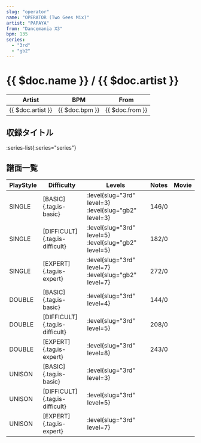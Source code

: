 ```yaml
---
slug: "operator"
name: "OPERATOR (Two Gees Mix)"
artist: "PAPAYA"
from: "Dancemania X3"
bpm: 135
series:
  - "3rd"
  - "gb2"
---
```


# {{ $doc.name }} / {{ $doc.artist }}

|Artist|BPM|From|
|------|---|----|
|{{ $doc.artist }}|{{ $doc.bpm }}|{{ $doc.from }}|

## 収録タイトル

:series-list{:series="series"}

## 譜面一覧

|PlayStyle|Difficulty|Levels|Notes|Movie|
|---------|----------|------|-----|-----|
|SINGLE|[BASIC]{.tag.is-basic}|:level{slug="3rd" level=3} :level{slug="gb2" level=3}|146/0||
|SINGLE|[DIFFICULT]{.tag.is-difficult}|:level{slug="3rd" level=5} :level{slug="gb2" level=5}|182/0||
|SINGLE|[EXPERT]{.tag.is-expert}|:level{slug="3rd" level=7} :level{slug="gb2" level=7}|272/0||
|DOUBLE|[BASIC]{.tag.is-basic}|:level{slug="3rd" level=4}|144/0||
|DOUBLE|[DIFFICULT]{.tag.is-difficult}|:level{slug="3rd" level=5}|208/0||
|DOUBLE|[EXPERT]{.tag.is-expert}|:level{slug="3rd" level=8}|243/0||
|UNISON|[BASIC]{.tag.is-basic}|:level{slug="3rd" level=3}|||
|UNISON|[DIFFICULT]{.tag.is-difficult}|:level{slug="3rd" level=5}|||
|UNISON|[EXPERT]{.tag.is-expert}|:level{slug="3rd" level=7}|||
